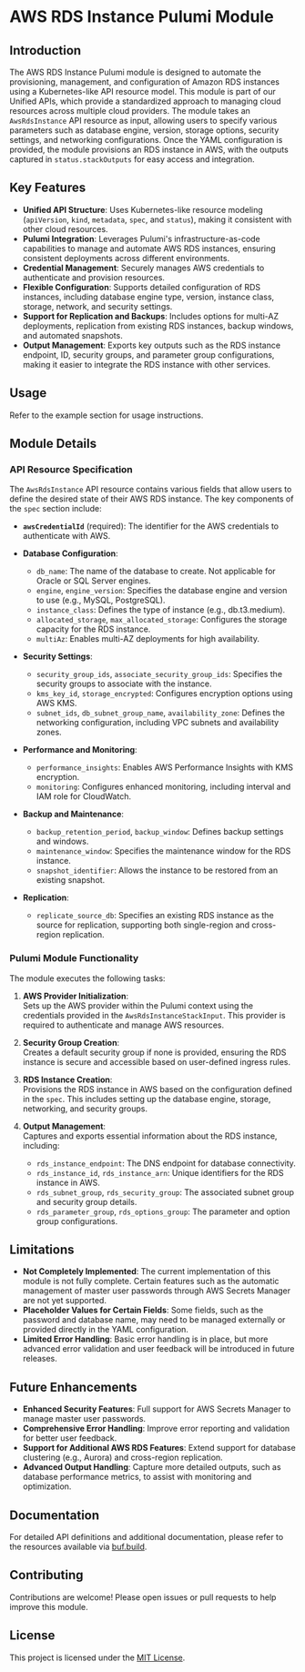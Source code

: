 # AWS RDS Instance Pulumi Module

## Introduction

The AWS RDS Instance Pulumi module is designed to automate the provisioning, management, and configuration of Amazon RDS instances using a Kubernetes-like API resource model. This module is part of our Unified APIs, which provide a standardized approach to managing cloud resources across multiple cloud providers. The module takes an `AwsRdsInstance` API resource as input, allowing users to specify various parameters such as database engine, version, storage options, security settings, and networking configurations. Once the YAML configuration is provided, the module provisions an RDS instance in AWS, with the outputs captured in `status.stackOutputs` for easy access and integration.

## Key Features

- **Unified API Structure**: Uses Kubernetes-like resource modeling (`apiVersion`, `kind`, `metadata`, `spec`, and `status`), making it consistent with other cloud resources.
- **Pulumi Integration**: Leverages Pulumi's infrastructure-as-code capabilities to manage and automate AWS RDS instances, ensuring consistent deployments across different environments.
- **Credential Management**: Securely manages AWS credentials to authenticate and provision resources.
- **Flexible Configuration**: Supports detailed configuration of RDS instances, including database engine type, version, instance class, storage, network, and security settings.
- **Support for Replication and Backups**: Includes options for multi-AZ deployments, replication from existing RDS instances, backup windows, and automated snapshots.
- **Output Management**: Exports key outputs such as the RDS instance endpoint, ID, security groups, and parameter group configurations, making it easier to integrate the RDS instance with other services.

## Usage

Refer to the example section for usage instructions.

## Module Details

### API Resource Specification

The `AwsRdsInstance` API resource contains various fields that allow users to define the desired state of their AWS RDS instance. The key components of the `spec` section include:

- **`awsCredentialId`** (required): The identifier for the AWS credentials to authenticate with AWS.
- **Database Configuration**:  
  - `db_name`: The name of the database to create. Not applicable for Oracle or SQL Server engines.
  - `engine`, `engine_version`: Specifies the database engine and version to use (e.g., MySQL, PostgreSQL).
  - `instance_class`: Defines the type of instance (e.g., db.t3.medium).
  - `allocated_storage`, `max_allocated_storage`: Configures the storage capacity for the RDS instance.
  - `multiAz`: Enables multi-AZ deployments for high availability.

- **Security Settings**:  
  - `security_group_ids`, `associate_security_group_ids`: Specifies the security groups to associate with the instance.
  - `kms_key_id`, `storage_encrypted`: Configures encryption options using AWS KMS.
  - `subnet_ids`, `db_subnet_group_name`, `availability_zone`: Defines the networking configuration, including VPC subnets and availability zones.

- **Performance and Monitoring**:  
  - `performance_insights`: Enables AWS Performance Insights with KMS encryption.
  - `monitoring`: Configures enhanced monitoring, including interval and IAM role for CloudWatch.

- **Backup and Maintenance**:  
  - `backup_retention_period`, `backup_window`: Defines backup settings and windows.
  - `maintenance_window`: Specifies the maintenance window for the RDS instance.
  - `snapshot_identifier`: Allows the instance to be restored from an existing snapshot.

- **Replication**:  
  - `replicate_source_db`: Specifies an existing RDS instance as the source for replication, supporting both single-region and cross-region replication.

### Pulumi Module Functionality

The module executes the following tasks:

1. **AWS Provider Initialization**:  
   Sets up the AWS provider within the Pulumi context using the credentials provided in the `AwsRdsInstanceStackInput`. This provider is required to authenticate and manage AWS resources.

2. **Security Group Creation**:  
   Creates a default security group if none is provided, ensuring the RDS instance is secure and accessible based on user-defined ingress rules.

3. **RDS Instance Creation**:  
   Provisions the RDS instance in AWS based on the configuration defined in the `spec`. This includes setting up the database engine, storage, networking, and security groups.

4. **Output Management**:  
   Captures and exports essential information about the RDS instance, including:
   - `rds_instance_endpoint`: The DNS endpoint for database connectivity.
   - `rds_instance_id`, `rds_instance_arn`: Unique identifiers for the RDS instance in AWS.
   - `rds_subnet_group`, `rds_security_group`: The associated subnet group and security group details.
   - `rds_parameter_group`, `rds_options_group`: The parameter and option group configurations.

## Limitations

- **Not Completely Implemented**: The current implementation of this module is not fully complete. Certain features such as the automatic management of master user passwords through AWS Secrets Manager are not yet supported.
- **Placeholder Values for Certain Fields**: Some fields, such as the password and database name, may need to be managed externally or provided directly in the YAML configuration.
- **Limited Error Handling**: Basic error handling is in place, but more advanced error validation and user feedback will be introduced in future releases.

## Future Enhancements

- **Enhanced Security Features**: Full support for AWS Secrets Manager to manage master user passwords.
- **Comprehensive Error Handling**: Improve error reporting and validation for better user feedback.
- **Support for Additional AWS RDS Features**: Extend support for database clustering (e.g., Aurora) and cross-region replication.
- **Advanced Output Handling**: Capture more detailed outputs, such as database performance metrics, to assist with monitoring and optimization.

## Documentation

For detailed API definitions and additional documentation, please refer to the resources available via [buf.build](https://buf.build).

## Contributing

Contributions are welcome! Please open issues or pull requests to help improve this module.

## License

This project is licensed under the [MIT License](LICENSE).